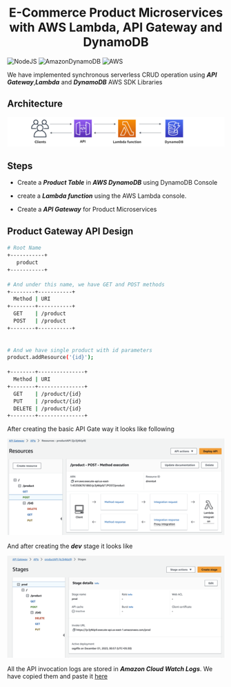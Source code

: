 <html><center><h1>E-Commerce Product Microservices with AWS Lambda, API Gateway and DynamoDB</h1></center></html>

![NodeJS](https://img.shields.io/badge/node.js-6DA55F?style=for-the-badge&logo=node.js&logoColor=white)
![AmazonDynamoDB](https://img.shields.io/badge/Amazon%20DynamoDB-4053D6?style=for-the-badge&logo=Amazon%20DynamoDB&logoColor=white)
![AWS](https://img.shields.io/badge/AWS-%23FF9900.svg?style=for-the-badge&logo=amazon-aws&logoColor=white)

We have implemented synchronous serverless CRUD operation using ***API Gateway***,***Lambda*** and ***DynamoDB*** AWS SDK Libraries

## Architecture
![Microservices-Built-With-Node-1](/images/Architecture.png)


## Steps

* Create a ***Product Table*** in ***AWS DynamoDB*** using DynamoDB Console

* create a ***Lambda function*** using the AWS Lambda console.

* Create a ***API Gateway*** for Product Microservices

## Product Gateway API Design

```sh
# Root Name
+-----------+
   product
+-----------+

# And under this name, we have GET and POST methods
+--------+-----------+
  Method | URI
+--------+-----------+
  GET    | /product
  POST   | /product
+--------+-----------+


# And we have single product with id parameters
product.addResource('{id}');

+--------+---------------+
  Method | URI
+--------+---------------+
  GET    | /product/{id}
  PUT    | /product/{id}
  DELETE | /product/{id}
+--------+---------------+
```

After creating the basic API Gate way it looks like following

![API Gateway Raw](/images/API%20Gateway%20Raw.png)

And after creating the ***dev***  stage it looks like

![API Gateway With Stages(Environment)](/images/API%20Gateway%20with%20Stages.png)

All the API invocation logs are stored in ***Amazon Cloud Watch Logs***. We have copied them and paste it [here](/api_events/)